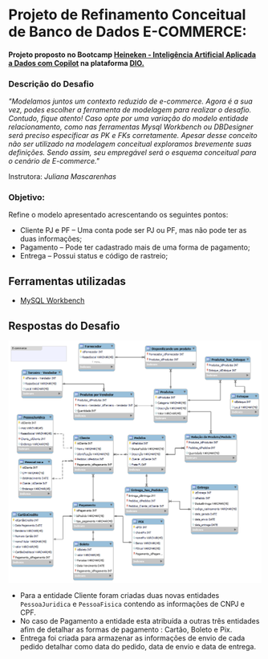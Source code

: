 # Projeto de Refinamento Conceitual de Banco de Dados E-COMMERCE:

#### Projeto proposto no Bootcamp [Heineken - Inteligência Artificial Aplicada a Dados com Copilot](https://web.dio.me/track/coding-the-future-heineken-ia-para-analise-de-dados) na plataforma [DIO.](https://www.dio.me/)

### Descrição do Desafio
_"Modelamos juntos um contexto reduzido de e-commerce. Agora é a sua vez, podes escolher a ferramenta de modelagem para realizar o desafio. Contudo, fique atento! Caso opte por uma variação do modelo entidade relacionamento, como nas ferramentas Mysql Workbench ou DBDesigner será preciso especificar as PK e FKs corretamente. Apesar desse conceito não ser utilizado na modelagem conceitual exploramos brevemente suas definições. Sendo assim, seu empregável será o esquema conceitual para o cenário de E-commerce."_ 

Instrutora: *Juliana Mascarenhas*
</b>

### Objetivo:
Refine o modelo apresentado acrescentando os seguintes pontos:

- Cliente PJ e PF – Uma conta pode ser PJ ou PF, mas não pode ter as duas informações;
- Pagamento – Pode ter cadastrado mais de uma forma de pagamento;
- Entrega – Possui status e código de rastreio;



## Ferramentas utilizadas

- [MySQL Workbench](https://www.mysql.com/products/workbench/)



## Respostas do Desafio

![img](https://github.com/Dubiscos/projeto_conceitual_bd_e-commerce_DIO/blob/main/Model/Projeto%20conceitual%20e-commerce.png)

- Para a entidade Cliente foram criadas duas novas entidades  ``PessoaJuridica`` e ``PessoaFisica`` contendo as informações de CNPJ e CPF.
- No caso de Pagamento a entidade esta atribuída a outras três entidades afim de detalhar as formas de pagamento : Cartão, Boleto e Pix.
- Entrega foi criada para armazenar as informações de envio de cada pedido detalhar como data do pedido, data de envio e data de entrega.
